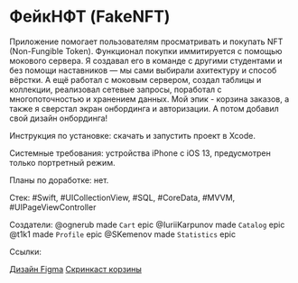 # ФейкНФТ (FakeNFT)

Приложение помогает пользователям просматривать и покупать NFT (Non-Fungible Token). Функционал покупки иммитируется с помощью мокового сервера. Я создавал его в команде с другими студентами и без помощи наставников — мы сами выбирали ахитектуру и способ вёрстки. А ещё работал с моковым сервером, создал таблицы и коллекции, реализовал сетевые запросы, поработал с многопоточностью и хранением данных. Мой эпик - корзина заказов, а также я сверстал экран онбординга и авторизации. А потом добавил свой дизайн онбординга!

Инструкция по установке: скачать и запустить проект в Xcode.

Системные требования: устройства iPhone с iOS 13, предусмотрен только портретный режим.

Планы по доработке: нет.

Стек: #Swift, #UICollectionView, #SQL, #CoreData, #MVVM, #UIPageViewController

Создатели:
@ognerub made `Cart` epic
@IuriiKarpunov made `Catalog` epic
@t1k1 made `Profile` epic
@SKemenov made `Statistics` epic

Ссылки:

[Дизайн Figma](https://www.figma.com/file/k1LcgXHGTHIeiCv4XuPbND/FakeNFT-(YP)?node-id=96-5542&t=YdNbOI8EcqdYmDeg-0)
[Скринкаст корзины](https://disk.yandex.ru/i/pnN7cFlJsX-uxQ)
